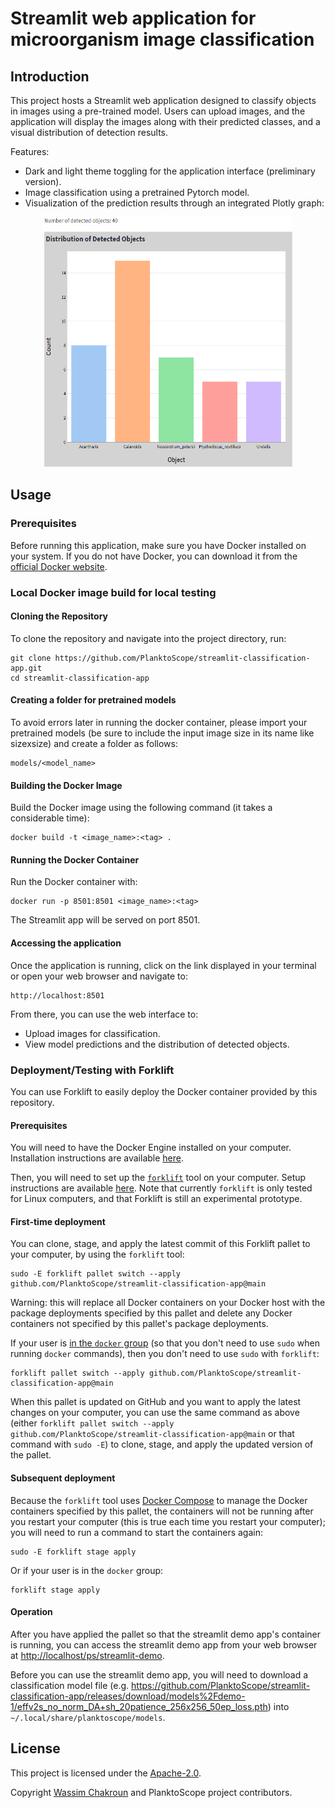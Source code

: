 # Streamlit web application for microorganism image classification

## Introduction

This project hosts a Streamlit web application designed to classify objects in images using a pre-trained model. Users can upload images, and the application will display the images along with their predicted classes, and a visual distribution of detection results.

Features:

- Dark and light theme toggling for the application interface (preliminary version).
- Image classification using a pretrained Pytorch model.
- Visualization of the prediction results through an integrated Plotly graph:

<center><img src="plotly_graph.png" alt="Distribution of detected microorganisms" title="Distribution of detected microorganisms" width="400" height="400"/></center>

## Usage

### Prerequisites

Before running this application, make sure you have Docker installed on your system. If you do not have Docker, you can download it from the [official Docker website](https://docs.docker.com/get-docker/).

### Local Docker image build for local testing

#### Cloning the Repository

To clone the repository and navigate into the project directory, run:

    git clone https://github.com/PlanktoScope/streamlit-classification-app.git
    cd streamlit-classification-app
    
#### Creating a folder for pretrained models

To avoid errors later in running the docker container, please import your pretrained models (be sure to include the input image size in its name like sizexsize) and create a folder as follows:

    models/<model_name>


#### Building the Docker Image

Build the Docker image using the following command (it takes a considerable time):

    docker build -t <image_name>:<tag> .

#### Running the Docker Container

Run the Docker container with:

    docker run -p 8501:8501 <image_name>:<tag>

The Streamlit app will be served on port 8501.

#### Accessing the application

Once the application is running, click on the link displayed in your terminal or open your web browser and navigate to:

    http://localhost:8501

From there, you can use the web interface to:

- Upload images for classification.
- View model predictions and the distribution of detected objects.

### Deployment/Testing with Forklift

You can use Forklift to easily deploy the Docker container provided by this repository.

#### Prerequisites

You will need to have the Docker Engine installed on your computer. Installation instructions are
available [here](https://docs.docker.com/engine/install/).

Then, you will need to set up the [`forklift`](https://github.com/PlanktoScope/forklift) tool on
your computer. Setup instructions are available
[here](https://github.com/PlanktoScope/forklift?tab=readme-ov-file#downloadinstall-forklift). Note
that currently `forklift` is only tested for Linux computers, and that Forklift is still an
experimental prototype.

#### First-time deployment

You can clone, stage, and apply the latest commit of this Forklift pallet to your computer, by
using the `forklift` tool:
```
sudo -E forklift pallet switch --apply github.com/PlanktoScope/streamlit-classification-app@main
```

Warning: this will replace all Docker containers on your Docker host with the package deployments
specified by this pallet and delete any Docker containers not specified by this pallet's package
deployments.

If your user is [in the `docker` group](https://docs.docker.com/engine/install/linux-postinstall/#manage-docker-as-a-non-root-user)
(so that you don't need to use `sudo` when running `docker` commands), then you don't need to use
`sudo` with `forklift`:

```
forklift pallet switch --apply github.com/PlanktoScope/streamlit-classification-app@main
```

When this pallet is updated on GitHub and you want to apply the latest changes on your computer, you
can use the same command as above (either
`forklift pallet switch --apply github.com/PlanktoScope/streamlit-classification-app@main` or that command with
`sudo -E`) to clone, stage, and apply the updated version of the pallet.

#### Subsequent deployment

Because the `forklift` tool uses [Docker Compose](https://docs.docker.com/compose/) to manage the
Docker containers specified by this pallet, the containers will not be running after you restart
your computer (this is true each time you restart your computer); you will need to run a command to
start the containers again:

```
sudo -E forklift stage apply
```

Or if your user is in the `docker` group:

```
forklift stage apply
```

#### Operation

After you have applied the pallet so that the streamlit demo app's container is running, you can
access the streamlit demo app from your web browser at <http://localhost/ps/streamlit-demo>.

Before you can use the streamlit demo app, you will need to download a classification model file
(e.g. <https://github.com/PlanktoScope/streamlit-classification-app/releases/download/models%2Fdemo-1/effv2s_no_norm_DA+sh_20patience_256x256_50ep_loss.pth>)
into `~/.local/share/planktoscope/models`.

## License
This project is licensed under the [Apache-2.0](https://www.apache.org/licenses/LICENSE-2.0).

Copyright [Wassim Chakroun](http://www.linkedin.com/in/wassim-chakroun/) and PlanktoScope project contributors.
